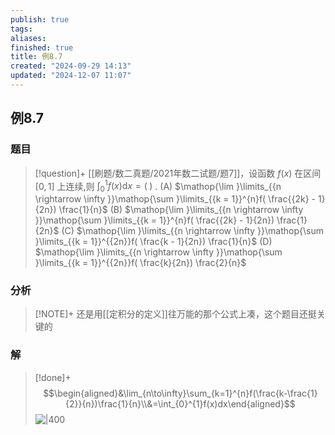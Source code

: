 ```yaml
---
publish: true
tags: 
aliases: 
finished: true
title: 例8.7
created: "2024-09-29 14:13"
updated: "2024-12-07 11:07"
---
```

## 例8.7
### 题目
> [!question]+
> [[刷题/数二真题/2021年数二试题/题7]]，设函数 $f( x)$ 在区间 $\lbrack {0,1}\rbrack$ 上连续,则 ${\int }_{0}^{1}f( x) \mathrm{d}x = ( \;)$ .
> (A) $\mathop{\lim }\limits_{{n \rightarrow \infty }}\mathop{\sum }\limits_{{k = 1}}^{n}f( \frac{{2k} - 1}{2n}) \frac{1}{n}$ 
> (B) $\mathop{\lim }\limits_{{n \rightarrow \infty }}\mathop{\sum }\limits_{{k = 1}}^{n}f( \frac{{2k} - 1}{2n}) \frac{1}{2n}$
> (C) $\mathop{\lim }\limits_{{n \rightarrow \infty }}\mathop{\sum }\limits_{{k = 1}}^{{2n}}f( \frac{k - 1}{2n}) \frac{1}{n}$ 
> (D) $\mathop{\lim }\limits_{{n \rightarrow \infty }}\mathop{\sum }\limits_{{k = 1}}^{{2n}}f( \frac{k}{2n}) \frac{2}{n}$
### 分析
> [!NOTE]+
> 还是用[[定积分的定义]]往万能的那个公式上凑，这个题目还挺关键的
### 解
> [!done]+
> $$\begin{aligned}&\lim_{n\to\infty}\sum_{k=1}^{n}f(\frac{k-\frac{1}{2}}{n})\frac{1}{n}\\&=\int_{0}^{1}f(x)dx\end{aligned}$$
> ![|400](https://img.hwenyi.tech/202410132111943.webp)